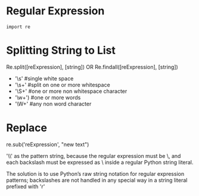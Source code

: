 # Regular Expression
`import re`

# Splitting String to List
Re.split([reExpression], [string])
OR Re.findall([reExpression], [string])
- '\s' #single white space
- '\s+' #split on one or more whitespace
- '\S+' #one or more non whitespace character
- '\w+') #one or more words
- '\W+' #any non word character

# Replace
re.sub('reExpression', "new text")

'\\\\' as the pattern string, because the regular expression must be \\, and each backslash must be expressed as \\ inside a regular Python string literal.

The solution is to use Python’s raw string notation for regular expression patterns; backslashes are not handled in any special way in a string literal prefixed with 'r'